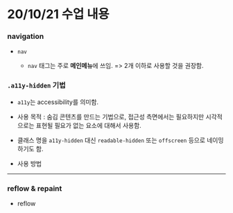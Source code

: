 # 20/10/21 수업 내용
### navigation

- `nav`

  - `nav` 태그는 주로 <b>메인메뉴</b>에 쓰임. => 2개 이하로 사용할 것을 권장함.

### `.a11y-hidden` 기법

- `a11y`는 accessibility를 의미함.

- 사용 목적 : 숨김 콘텐츠를 만드는 기법으로, 접근성 측면에서는 필요하지만 시각적으로는 표현될 필요가 없는 요소에 대해서 사용함.

- 클래스 명을 `a11y-hidden` 대신 `readable-hidden` 또는 `offscreen` 등으로 네이밍하기도 함.

- 사용 방법

___
### reflow & repaint

- reflow